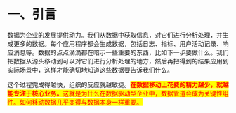 # 一、引言

数据为企业的发展提供动力。我们从数据中获取信息，对它们进行分析处理，并生成更多的数据。每个应用程序都会生成数据，包括日志、指标、用户活动记录、响应消息等。数据的点点滴滴都在暗示一些重要的东西，比如下一步要做什么。我们把数据从源头移动到可以对它们进行分析处理的地方，然后再把得到的结果应用到实际场景中，这样才能确切地知道这些数据要告诉我们什么。

这个过程完成得越快，组织的反应就越敏捷。<mark style="color:red;">**在数据移动上花费的精力越少，就越能专注于核心业务。**</mark><mark style="color:red;">这就是为什么在数据驱动型企业中，数据管道会成为关键性组件。如何移动数据几乎变得与数据本身一样重要。</mark>
